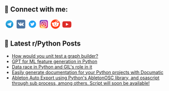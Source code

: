 ## 🔎 Connect with me:
[<img src="https://github.com/bullbesh/bullbesh/blob/main/images/Telegram.png" width="32" height="32" />](https://t.me/bullbesh)
[<img src="https://github.com/bullbesh/bullbesh/blob/main/images/VK.png" width="32" height="32" />](https://vk.com/bullbesh)
[<img src="https://github.com/bullbesh/bullbesh/blob/main/images/Twitter.png" width="32" height="32" />](https://twitter.com/bullbesh1)
[<img src="https://github.com/bullbesh/bullbesh/blob/main/images/Instagram.png" width="32" height="32" />](https://www.instagram.com/bullbesh)
[<img src="https://github.com/bullbesh/bullbesh/blob/main/images/Reddit.png" width="32" height="32" />](https://www.reddit.com/user/bullbesh)
[<img src="https://github.com/bullbesh/bullbesh/blob/main/images/YouTube.png" width="32" height="32" />](https://www.youtube.com/channel/UCtfjRs6uzgq5mfm8S06WTcg)

## 📕 Latest r/Python Posts
<!-- BLOG-POST-LIST:START -->
- [How would you unit test a graph builder?](https://www.reddit.com/r/Python/comments/12ecwop/how_would_you_unit_test_a_graph_builder/)
- [GPT for ML feature generation in Python](https://www.reddit.com/r/Python/comments/12ec5sg/gpt_for_ml_feature_generation_in_python/)
- [Data race in Python and GIL&#39;s role in it](https://www.reddit.com/r/Python/comments/12ebgzd/data_race_in_python_and_gils_role_in_it/)
- [Easily generate documentation for your Python projects with Documatic](https://www.reddit.com/r/Python/comments/12e7982/easily_generate_documentation_for_your_python/)
- [Ableton Auto Export using Python&#39;s AbletonOSC library, and osascript through sub process, among others. Script will soon be available!](https://www.reddit.com/r/Python/comments/12e6fyd/ableton_auto_export_using_pythons_abletonosc/)
<!-- BLOG-POST-LIST:END -->

